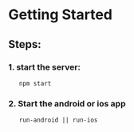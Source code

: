 # Getting Started

## Steps:

### 1. start the server:
```
   npm start
```

### 2. Start the android or ios app

```
   run-android || run-ios
```
